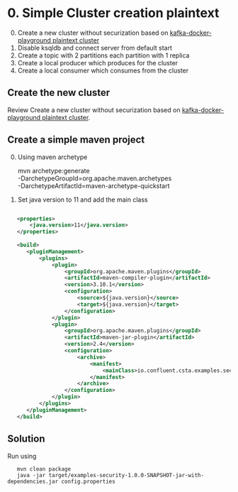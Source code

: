 # 0. Simple Cluster creation plaintext

0. Create a new cluster without securization based
   on [kafka-docker-playground plaintext cluster](https://github.com/vdesabou/kafka-docker-playground/blob/master/environment/plaintext/docker-compose.yml)
1. Disable ksqldb and connect server from default start
2. Create a topic with 2 partitions each partition with 1 replica
3. Create a local producer which produces for the cluster
4. Create a local consumer which consumes from the cluster

## Create the new cluster

Review Create a new cluster without securization based
on [kafka-docker-playground plaintext cluster](https://github.com/vdesabou/kafka-docker-playground/blob/master/environment/plaintext/docker-compose.yml).


## Create a simple maven project

0. Using maven archetype

   mvn archetype:generate \
   -DarchetypeGroupId=org.apache.maven.archetypes \
   -DarchetypeArtifactId=maven-archetype-quickstart

1. Set java version to 11 and add the main class

```xml

   <properties>
       <java.version>11</java.version>
   </properties>
   
   <build>
      <pluginManagement>
          <plugins>
              <plugin>
                  <groupId>org.apache.maven.plugins</groupId>
                  <artifactId>maven-compiler-plugin</artifactId>
                  <version>3.10.1</version>
                  <configuration>
                      <source>${java.version}</source>
                      <target>${java.version}</target>
                  </configuration>
              </plugin>
              <plugin>
                  <groupId>org.apache.maven.plugins</groupId>
                  <artifactId>maven-jar-plugin</artifactId>
                  <version>2.4</version>
                  <configuration>
                      <archive>
                          <manifest>
                              <mainClass>io.confluent.csta.examples.security.App</mainClass>
                          </manifest>
                      </archive>
                  </configuration>
              </plugin>
          </plugins>
      </pluginManagement>
   </build>
```

## Solution

Run using

```
   mvn clean package 
   java -jar target/examples-security-1.0.0-SNAPSHOT-jar-with-dependencies.jar config.properties
```